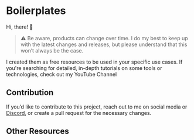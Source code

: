 # Boilerplates

Hi, there! 👋

> :warning: Be aware, products can change over time. I do my best to keep up with the latest changes and releases, but please understand that this won’t always be the case.

I created them as free resources to be used in your specific use cases. If you're searching for detailed, in-depth tutorials on some tools or technologies, check out my YouTube Channel

## Contribution

If you’d like to contribute to this project, reach out to me on social media or [Discord](https://discord.gg/TpEcjRqk6J), or create a pull request for the necessary changes.

## Other Resources
